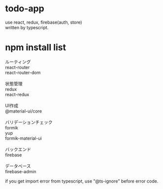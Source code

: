 # todo-app
use react, redux, firebase(auth, store)<br/>
written by typescript.

# npm install list
ルーティング<br/>
react-router<br/>
react-router-dom<br/>
<br/>
状態管理<br/>
redux<br/>
react-redux<br/>
<br/>
UI作成<br/>
@material-ui/core<br/>
<br/>
バリデーションチェック<br/>
formik<br/>
yup<br/>
formik-material-ui<br/>
<br/>
バックエンド<br/>
firebase<br/>
<br/>
データベース<br />
firebase-admin<br />

if you get import error from typescript, use "@ts-ignore" before error code.



